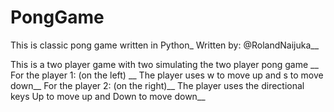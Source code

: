 # PongGame

This is classic pong game written in Python_
Written by: @RolandNaijuka__

This is a two player game with two simulating the two player pong game __
For the player 1: (on the left) __
  The player uses w to move up and s to move down__
For the player 2: (on the right)__
  The player uses the directional keys Up to move up and Down to move down__
  
